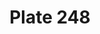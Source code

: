 ---
pid: '248'
an: '9'
title: Plate 248
rev_year: 
_date: 2 octobre 1800
caption: Coeffure ordinaire en Cheveux. Manches Tailladées.
translation: Ordinary hairstyle in hair. Tailored sleeves.
student: Emily Cormack
keywords: "[ Tailladées ]"
permalink: /plates/248
layout: plate-page
---